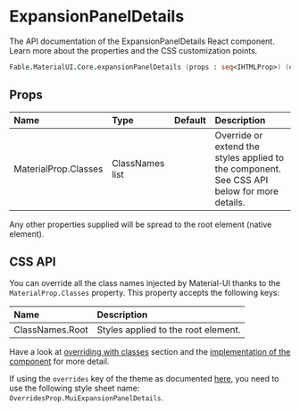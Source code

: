 # ExpansionPanelDetails

<p class="description">The API documentation of the ExpansionPanelDetails React component. Learn more about the properties and the CSS customization points.</p>

```fsharp
Fable.MaterialUI.Core.expansionPanelDetails (props : seq<IHTMLProp>) (children : seq<ReactElement>) : ReactElement
```



## Props

| Name | Type | Default | Description |
|:-----|:-----|:--------|:------------|
| <span class="prop-name">MaterialProp.Classes</span> | <span class="prop-type">ClassNames list</span> |   | Override or extend the styles applied to the component.  See CSS API below for more details.  |

Any other properties supplied will be spread to the root element (native element).

## CSS API

You can override all the class names injected by Material-UI thanks to the `MaterialProp.Classes` property.
This property accepts the following keys:


| Name | Description |
|:-----|:------------|
| <span class="prop-name">ClassNames.Root</span> | Styles applied to the root element.

Have a look at [overriding with classes](#/customization/overrides) section
and the [implementation of the component](https://github.com/mui-org/material-ui/tree/master/packages/material-ui/src/ExpansionPanelDetails/ExpansionPanelDetails.js)
for more detail.

If using the `overrides` key of the theme as documented
[here](#/customization/themes),
you need to use the following style sheet name: `OverridesProp.MuiExpansionPanelDetails`.

<!--## Demos-->

<!--- [Expansion Panels](/demos/expansion-panels/)-->

